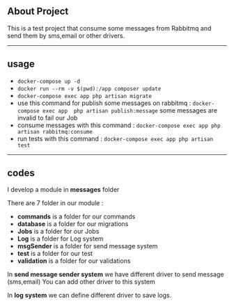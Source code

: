 ## About Project

This is a test project that consume some messages from Rabbitmq and send them by sms,email or other drivers.

---

## usage
- `docker-compose up -d`
- `docker run --rm -v $(pwd):/app composer update`
- `docker-compose exec app php artisan migrate`
- use this command for publish some messages on rabbitmq :
 `docker-compose exec app  php artisan publish:message` some messages are invalid to fail our Job
- consume messages with this command :
 `docker-compose exec app php artisan rabbitmq:consume`
- run tests with this command :
  `docker-compose exec app php artisan test`

---
## codes
I develop a module in **messages** folder

There are 7 folder in our module :
- **commands** is a folder for our commands
- **database** is a folder for our migrations
- **Jobs** is a folder for our Jobs
- **Log** is a folder for Log system
- **msgSender** is a folder for send message system
- **test** is a folder for our test
- **validation** is a folder for our validations

In **send message sender system**  we have different  driver to send message (sms,email)
You can add other driver to this system

In **log system** we can define different driver to save logs.



